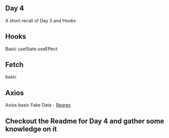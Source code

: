 ## Day 4

A short recall of Day 3 and Hooks

## Hooks

Basic
useState
useEffect

## Fetch

basic

## Axios

Axios basic
Fake Data - [Reqres](https://reqres.in/)

## Checkout the Readme for Day 4 and gather some knowledge on it
